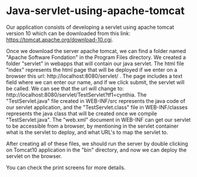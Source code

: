# Java-servlet-using-apache-tomcat

Our application consists of developing a servlet using apache tomcat version 10 which can be downloaded from this link: https://tomcat.apache.org/download-10.cgi.

Once we download the server apache tomcat, we can find a folder named "Apache Software Fondation" in the Program Files directory. We created a folder "servlet" in webapps that will 
contain our java servlet. The html file "index" represents the html page that will be deployed if we enter on a browser this url: http://localhost:8080/servlet/ . The page includes 
a text field where we can enter our name, and if we click submit, the servlet will be called. We can see that the url will change to: http://localhost:8080/servlet/TestServlet?tf1=cynthia.
The "TestServlet.java" file created in WEB-INF/src represents the java code of our servlet application, and the "TestServlet.class" file in WEB-INF/classes represents the java class that
will be created once we compile "TestServlet.java". The "web.xml" document in WEB-INF can get our servlet to be accessible from a browser, by mentioning in the servlet container what is the servlet to deploy,
and what URL's to map the servlet to. 

After creating all of these files, we should run the server by double clicking on Tomcat10 application in the "bin" directory, and now we can deploy the servlet on the browser.

You can check the print screens for more details.
